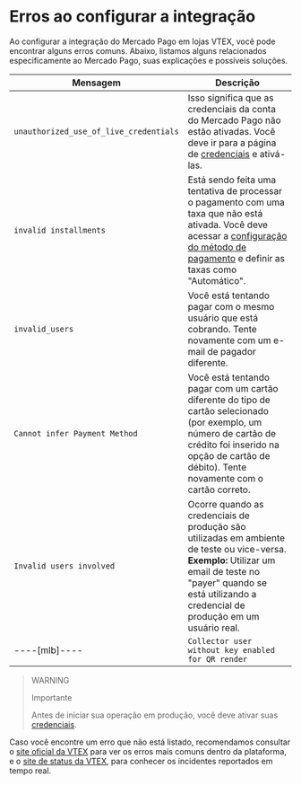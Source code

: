 # Erros ao configurar a integração

Ao configurar a integração do Mercado Pago em lojas VTEX, você pode encontrar alguns erros comuns. Abaixo, listamos alguns relacionados especificamente ao Mercado Pago, suas explicações e possíveis soluções.

| Mensagem | Descrição |
| --- | --- |
|`unauthorized_use_of_live_credentials`|Isso significa que as credenciais da conta do Mercado Pago não estão ativadas. Você deve ir para a página de [credenciais](/developers/pt/docs/vtex/additional-content/your-integrations/credentials) e ativá-las.|
|`invalid installments`|Está sendo feita uma tentativa de processar o pagamento com uma taxa que não está ativada. Você deve acessar a [configuração do método de pagamento](https://help.vtex.com/pt/tutorial/condicoes-de-pagamento--tutorials_455#parcelado-sem-juros) e definir as taxas como "Automático".|
|`invalid_users`|Você está tentando pagar com o mesmo usuário que está cobrando. Tente novamente com um e-mail de pagador diferente.|
|`Cannot infer Payment Method`|Você está tentando pagar com um cartão diferente do tipo de cartão selecionado (por exemplo, um número de cartão de crédito foi inserido na opção de cartão de débito). Tente novamente com o cartão correto. |
|`Invalid users involved`|Ocorre quando as credenciais de produção são utilizadas em ambiente de teste ou vice-versa. <br> **Exemplo:** Utilizar um email de teste no "payer" quando se está utilizando a credencial de produção em um usuário real.|
----[mlb]----|`Collector user without key enabled for QR render`|Ocorre quando o seller ainda não realizou a criação de uma chave **Pix** junto a conta Mercado Pago.|------------

> WARNING
>
> Importante
>
> Antes de iniciar sua operação em produção, você deve ativar suas [credenciais](/developers/pt/docs/vtex/additional-content/your-integrations/credentials).

Caso você encontre um erro que não está listado, recomendamos consultar o [site oficial da VTEX](https://help.vtex.com/) para ver os erros mais comuns dentro da plataforma, e o [site de status da VTEX](https://status.vtex.com/), para conhecer os incidentes reportados em tempo real.
